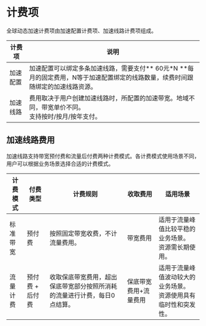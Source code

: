 # 计费项
全球动态加速计费项由加速配置计费项、加速线路计费项组成。

| 计费项   | 说明                                                         |
| -------- | ------------------------------------------------------------ |
| 加速配置 | 加速配置可以绑定多条加速线路，需要支付** 60元*N **每月的固定费用，N等于加速配置绑定的线路数量，续费时间跟随绑定的加速线路资源。 |
| 加速线路 | 费用取决于用户创建加速线路时，所配置的加速带宽。地域不同，带宽单价不同。<br>支持按时/按月/按年支付。 |

## 加速线路费用

加速线路支持带宽预付费和流量后付费两种计费模式。各计费模式使用场景不同，用户可以根据业务场景选择合适的计费模式。

| 计费模式 | 付费类型        | 计费规则                                                     | 收取费用              | 适用场景                                                     |
| -------- | --------------- | ------------------------------------------------------------ | --------------------- | ------------------------------------------------------------ |
| 标准带宽 | 预付费          | 按照固定带宽收费，不计流量费用。                             | 带宽费用              | 适用于流量峰值比较平稳的业务场景。<br>资源需长期使用。           |
| 流量计费 | 预付费 + 后付费 | 收取保底带宽费用，超出保底带宽部分按照所消耗的流量进行计费，每日0点结算。 | 保底带宽费用+流量费用 | 适用于流量峰值波动较大的业务场景。<br>资源使用具有临时性和突发性。 |
